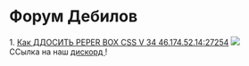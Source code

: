 <DOCTYPE html>
<html>
<head>
<title> UH</title>
</head>
<body>
          <h1> Форум Дебилов </h1>
1. <a href= "https://phobos213.github.io/">Как ДДОСИТЬ PEPER BOX CSS V 34 46.174.52.14:27254</a>
<img src="https://cs10.pikabu.ru/post_img/big/2018/11/26/11/1543260476125277960.jpg"/> <br/>
ССылка на наш <a href= "https://discordapp.com/invite/djhDbcS"> дискорд </a>!           
</body>
</html>
